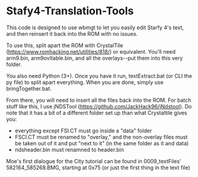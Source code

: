 # Stafy4-Translation-Tools
This code is designed to use wbmgt to let you easily edit Starfy 4's text, and then reinsert it back into
the ROM with no issues.

To use this, split apart the ROM with CrystalTile (https://www.romhacking.net/utilities/818/) or equivalent.
You'll need arm9.bin, arm9ovltable.bin, and all the overlays--put them into this very folder.

You also need Python (3+). Once you have it run, textExtract.bat (or CLI the py file) to split apart
everything. When you are done, simply use bringTogether.bat.

From there, you will need to insert all the files back into the ROM. For batch stuff like this, I use
jNDSTool (https://github.com/JackHack96/jNdstool). Do note that it has a bit of a different folder set up
than what Crystaltile gives you:
- everything except FSI.CT must go inside a "data" folder
- FSCI.CT must be renamed to "overlay," and the non-overlay files must be taken out of it and put "next
  to it" (in the same folder as it and data)
- ndsheader.bin must renamned to header.bin

Moe's first dialogue for the City tutorial can be found in 0009_textFiles' 582164_585268.BMG, starting
at 0x75 (or just the first thing in the text file)